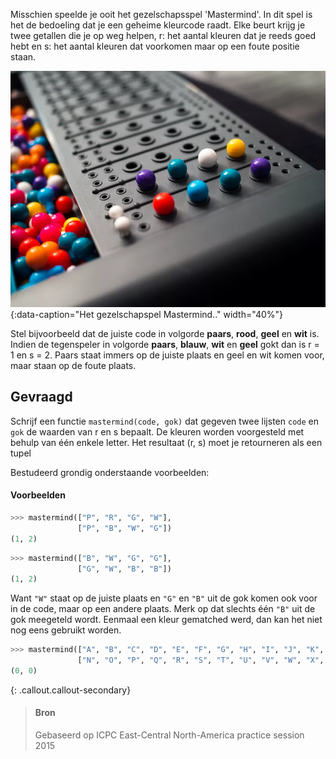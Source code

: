Misschien speelde je ooit het gezelschapsspel 'Mastermind'. In dit spel is het de bedoeling dat je een geheime kleurcode raadt. Elke beurt krijg je twee getallen die je op weg helpen, r: het aantal kleuren dat je reeds goed hebt en s: het aantal kleuren dat voorkomen maar op een foute positie staan.

![Het gezelschapspel Mastermind.](media/mastermind.png "Het gezelschapspel Mastermind."){:data-caption="Het gezelschapspel Mastermind.." width="40%"}

Stel bijvoorbeeld dat de juiste code in volgorde **paars**, **rood**, **geel** en **wit** is. Indien de tegenspeler in volgorde **paars**, **blauw**, **wit** en **geel** gokt dan is r = 1 en s = 2. Paars staat immers op de juiste plaats en geel en wit komen voor, maar staan op de foute plaats.

## Gevraagd
Schrijf een functie `mastermind(code, gok)` dat gegeven twee lijsten `code` en `gok` de waarden van r en s bepaalt. De kleuren worden voorgesteld met behulp van één enkele letter. Het resultaat (r, s) moet je retourneren als een tupel

Bestudeerd grondig onderstaande voorbeelden:

#### Voorbeelden

```python
>>> mastermind(["P", "R", "G", "W"], 
               ["P", "B", "W", "G"])
(1, 2)
```

```python
>>> mastermind(["B", "W", "G", "G"], 
               ["G", "W", "B", "B"])
(1, 2)
```
Want `"W"` staat op de juiste plaats en `"G"` en `"B"` uit de gok komen ook voor in de code, maar op een andere plaats. Merk op dat slechts één `"B"` uit de gok meegeteld wordt. Eenmaal een kleur gematched werd, dan kan het niet nog eens gebruikt worden.

```python
>>> mastermind(["A", "B", "C", "D", "E", "F", "G", "H", "I", "J", "K", "L", "M"], 
               ["N", "O", "P", "Q", "R", "S", "T", "U", "V", "W", "X", "Y", "Z"])
(0, 0)
```

{: .callout.callout-secondary}
>#### Bron
> Gebaseerd op
> ICPC East-Central North-America practice session 2015


